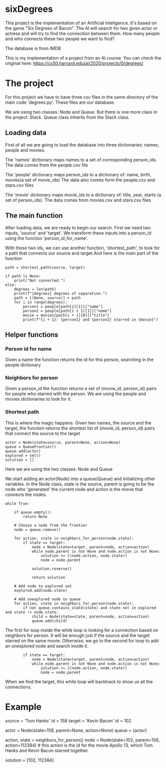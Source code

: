 # sixDegrees
This project is the implementation of an Artificial Inteligence. It's based on the game "Six Degrees of Bacon". The AI will search for two given actor or actress and will try to find the connection between them. How many people and who connects these two people we want to find?

The database is from IMDB

This is my implementation of a project from an AI course. You can check the original here: https://cs50.harvard.edu/ai/2020/projects/0/degrees/

# The project
For this project we have to have three csv files in the same directory of the main code 'degrees.py'. These files are our database.

We are using two classes: Node and Queue. But there is one more class in the project: Stack. Queue class inherits from the Stack class.

## Loading data
First of all we are going to load the database into three dictionaries: names, people and movies.

The 'names' dictionary maps names to a set of corresponding person_ids. The data comes from the people.csv file

The 'people' dictionary maps person_ids to a dictionary of: name, birth, movies(a set of movie_ids) The data also comes form the people.csv and stars.csv files

The 'movie' dictionary maps movie_ids to a dictionary of: title, year, starts (a set of person_ids). The data comes from movies.csv and stars.csv files

## The main function
After loading data, we are ready to begin our search. First we need two inputs, 'source' and 'target'. We transform these inputs into a person_id using the function 'person_id_for_name'. 

With these two ids, we can use another function, 'shortest_path', to look for a path that connects our source and target.And here is the main part of the function

    path = shortest_path(source, target)
    
    if path is None:
        print("Not connected.")
    else:
        degrees = len(path)
        print(f"{degrees} degrees of separation.")
        path = [(None, source)] + path
        for i in range(degrees):
            person1 = people[path[i][1]]["name"]
            person2 = people[path[i + 1][1]]["name"]
            movie = movies[path[i + 1][0]]["title"]
            print(f"{i + 1}: {person1} and {person2} starred in {movie}")
            
## Helper functions

### Person id for name
Given a name the function returns the id for this person, searching in the people dictionary

### Neighbors for person
Given a person_id the function returns a set of (movie_id, person_id) pairs for people who starred with the person. We are using the people and movies dictionaries to look for it.

### Shortest path
This is where the magic happens. Given two names, the source and the target, the function returns the shortest list of (movie_id, person_id) pairs that connect the source to the target

    actor = Node(state=source, parent=None, action=None)
    queue = QueueFrontier()
    queue.add(actor)
    explored = set()
    solution = []

Here we are using the two classes: Node and Queue

We start adding an actor(Node) into a queue(Queue) and initializing other variables. In the Node class, state is the source, parent is going to be the node who 'generated' the current node and action is the movie that connects the nodes.

    while True:

        if queue.empty():
            return None

        # Choose a node from the frontier
        node = queue.remove()

        for action, state in neighbors_for_person(node.state):
            if state == target:
                node = Node(state=target, parent=node, action=action)
                while node.parent is not None and node.action is not None:
                    solution += [(node.action, node.state)]
                    node = node.parent

                solution.reverse()

                return solution

        # Add node to explored set
        explored.add(node.state)

        # Add unexplored node to queue
        for action, state in neighbors_for_person(node.state):
            if not queue.contains_state(state) and state not in explored and state != node.state:
                child = Node(state=state, parent=node, action=action)
                queue.add(child)
           
The first for loop inside the while loop is looking for a connection based on neighbors for person. It will be enough just if the source and the target starred on the same movie. Otherwise, we go to the second for loop to add an unexplored node and search inside it.

            if state == target:
                node = Node(state=target, parent=node, action=action)
                while node.parent is not None and node.action is not None:
                    solution += [(node.action, node.state)]
                    node = node.parent

When we find the target, this while loop will backtrack to show us all the connections.

# Example
source = 'Tom Hanks' id = 158
target = 'Kevin Bacon' id = 102

actor = Node(state=158, parent=None, action=None)
queue = {actor}

action, state = neighbors_for_person()
node = Node(state=102, parent=158, action=112384) # this action is the id for the movie Apollo 13, which Tom Hanks and Kevin Bacon starred together

solution = [102, 112384]
